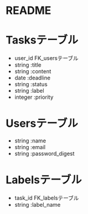 # README

# Tasksテーブル
- user_id  FK_usersテーブル
- string :title
- string :content
- date :deadline
- string :status
- string :label
- integer :priority

# Usersテーブル
- string :name
- string :email
- string :password_digest

# Labelsテーブル
- task_id  FK_labelsテーブル
- string :label_name